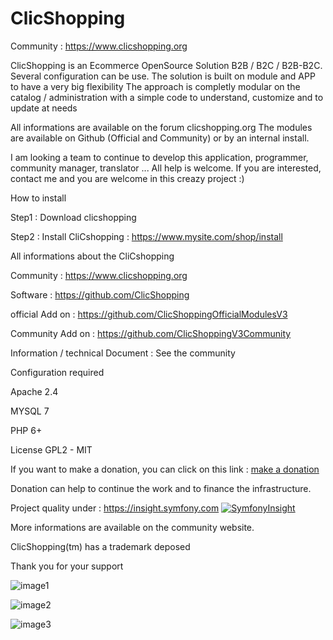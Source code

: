 # ClicShopping

 Community : https://www.clicshopping.org

 ClicShopping is an Ecommerce OpenSource Solution B2B / B2C / B2B-B2C. Several configuration can be use.
 The solution is built on module and APP to have a very big flexibility
 The approach is completly modular on the catalog / administration with a simple code to understand, customize and to update at needs

 All informations are available on the forum clicshopping.org
 The modules are available on Github (Official and Community) or by an internal install.


 I am looking a team to continue to develop this application, programmer, community manager, translator ... All help is welcome.
 If you are interested, contact me and you are welcome in this creazy project :)

 How to install

 Step1 : Download clicshopping

 Step2 : Install CliCshopping : https://www.mysite.com/shop/install


 All informations about the CliCshopping

 Community : https://www.clicshopping.org

 Software : https://github.com/ClicShopping

 official Add on : https://github.com/ClicShoppingOfficialModulesV3

 Community Add on : https://github.com/ClicShoppingV3Community

 Information / technical Document : See the community

 Configuration  required

 Apache 2.4

 MYSQL 7

 PHP 6+

 License GPL2 - MIT

 If you want to make a donation, you can click on this link : <a href="https://www.clicshopping.org/forum/clients/donations/">make a donation</a>

 Donation can help to continue the work and to finance the infrastructure.

Project quality under : https://insight.symfony.com
[![SymfonyInsight](https://insight.symfony.com/projects/04cd44dc-8f83-4b7c-a742-65b8387be9bd/big.svg)](https://insight.symfony.com/projects/04cd44dc-8f83-4b7c-a742-65b8387be9bd)


 More informations are available on the community website.

 ClicShopping(tm) has a trademark deposed

 Thank you for your support
 
 ![image1](https://www.clicshopping.org/images/backoffice.png)
 
 ![image2](https://www.clicshopping.org/images/catalog_smartphone.png)
 
 ![image3](https://www.clicshopping.org/images/order.png)
